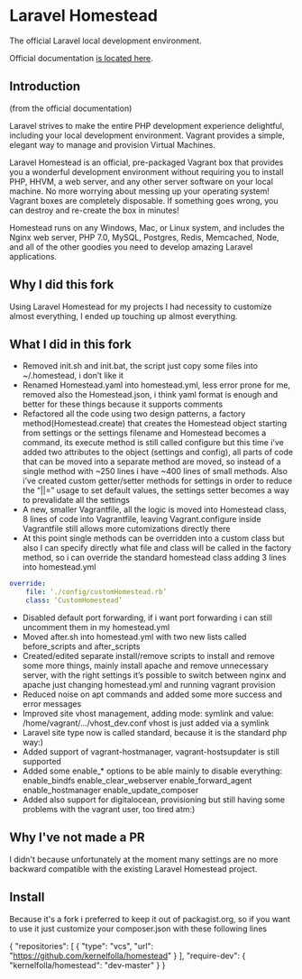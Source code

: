 # Laravel Homestead

The official Laravel local development environment.

Official documentation [is located here](http://laravel.com/docs/homestead).

## Introduction
(from the official documentation)

Laravel strives to make the entire PHP development experience delightful, including your local development environment. Vagrant provides a simple, elegant way to manage and provision Virtual Machines.

Laravel Homestead is an official, pre-packaged Vagrant box that provides you a wonderful development environment without requiring you to install PHP, HHVM, a web server, and any other server software on your local machine. No more worrying about messing up your operating system! Vagrant boxes are completely disposable. If something goes wrong, you can destroy and re-create the box in minutes!

Homestead runs on any Windows, Mac, or Linux system, and includes the Nginx web server, PHP 7.0, MySQL, Postgres, Redis, Memcached, Node, and all of the other goodies you need to develop amazing Laravel applications.

## Why I did this fork
Using Laravel Homestead for my projects I had necessity to customize almost everything, I ended up touching up almost everything.

## What I did in this fork
 - Removed init.sh and init.bat, the script just copy some files into ~/.homestead, i don’t like it
 - Renamed Homestead.yaml into homestead.yml, less error prone for me, removed also the Homestead.json, i think yaml format is enough and better for these things because it supports comments
 - Refactored all the code using two design patterns,  a factory method(Homestead.create) that creates the Homestead object starting from settings or the settings filename and Homestead becomes a command, its execute method is still called configure but this time i’ve added two attributes to the object (settings and config), all parts of code that can be moved into a separate method are moved, so instead of a single method with ~250 lines i have ~400 lines of small methods. Also i’ve created custom getter/setter methods for settings in order to reduce the “||=” usage to set default values, the settings setter becomes a way to prevalidate all the settings
 - A new, smaller Vagrantfile, all the logic is moved into Homestead class, 8 lines of code into Vagrantfile, leaving Vagrant.configure inside Vagrantfile still allows more cutomizations directly there
 - At this point single methods can be overridden into a custom class but also I can specify directly what file and class will be called in the factory method, so i can override the standard homestead class adding 3 lines into homestead.yml
```yaml
override:
    file: ‘./config/customHomestead.rb’
    class: ‘CustomHomestead’
```
 - Disabled default port forwarding, if i want port forwarding i can still uncomment them in my homestead.yml
 - Moved after.sh into homestead.yml with two new lists called before_scripts and after_scripts
 - Created/edited separate install/remove scripts to install and remove some more things, mainly install apache and remove unnecessary server, with the right settings it’s possible to switch between nginx and apache just changing homestead.yml and running vagrant provision
 - Reduced noise on apt commands and added some more success and error messages
 - Improved site vhost management, adding mode: symlink and value: /home/vagrant/…/vhost_dev.conf vhost is just added via a symlink
 - Laravel site type now is called standard, because it is the standard php way:)
 - Added support of vagrant-hostmanager, vagrant-hostsupdater is still supported
 - Added some enable_* options to be able mainly to disable everything: enable_bindfs enable_clear_webserver enable_forward_agent enable_hostmanager enable_update_composer
 - Added also support for digitalocean, provisioning but still having some problems with the vagrant user, too tired atm:)

## Why I've not made a PR
I didn't because unfortunately at the moment many settings are no more backward compatible with the existing Laravel Homestead project.

## Install
Because it's a fork i preferred to keep it out of packagist.org, so if you want to use it just customize your composer.json with these following lines

{
    "repositories": [
        {
            "type": "vcs",
            "url": "https://github.com/kernelfolla/homestead"
        }
    ],
    "require-dev": {
        "kernelfolla/homestead": "dev-master"
    }
}
